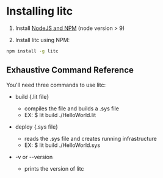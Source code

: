 # Installing litc

1. Install [NodeJS and NPM](https://nodejs.org/) (node version > 9)

2. Install litc using NPM:

  ```bash
  npm install -g litc
  ```


## Exhaustive Command Reference

You'll need three commands to use litc:

  - build {.lit file}
    - compiles the file and builds a .sys file
    - EX: $ lit build ./HelloWorld.lit

  - deploy {.sys file}
    - reads the .sys file and creates running infrastructure
    - EX: $ lit build ./HelloWorld.sys

  - -v or --version
    - prints the version of litc
